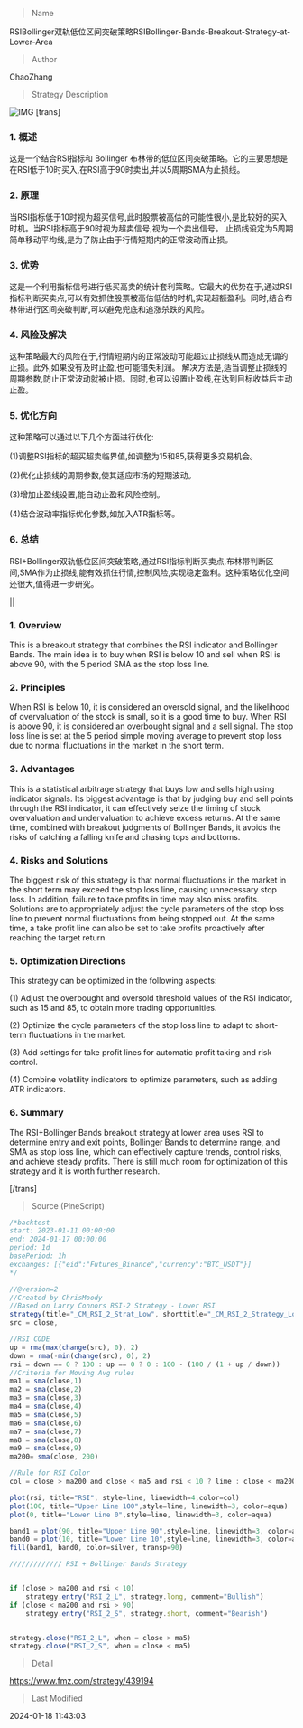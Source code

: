 
> Name

RSIBollinger双轨低位区间突破策略RSIBollinger-Bands-Breakout-Strategy-at-Lower-Area

> Author

ChaoZhang

> Strategy Description

![IMG](https://www.fmz.com/upload/asset/11c32b1d29f7eae44c2.png)
 [trans]
### 1. 概述

这是一个结合RSI指标和 Bollinger 布林带的低位区间突破策略。它的主要思想是在RSI低于10时买入,在RSI高于90时卖出,并以5周期SMA为止损线。

### 2. 原理

当RSI指标低于10时视为超买信号,此时股票被高估的可能性很小,是比较好的买入时机。当RSI指标高于90时视为超卖信号,视为一个卖出信号。 止损线设定为5周期简单移动平均线,是为了防止由于行情短期内的正常波动而止损。

### 3. 优势

这是一个利用指标信号进行低买高卖的统计套利策略。它最大的优势在于,通过RSI指标判断买卖点,可以有效抓住股票被高估低估的时机,实现超额盈利。同时,结合布林带进行区间突破判断,可以避免兜底和追涨杀跌的风险。

### 4. 风险及解决

这种策略最大的风险在于,行情短期内的正常波动可能超过止损线从而造成无谓的止损。此外,如果没有及时止盈,也可能错失利润。 解决方法是,适当调整止损线的周期参数,防止正常波动就被止损。同时,也可以设置止盈线,在达到目标收益后主动止盈。

### 5. 优化方向

这种策略可以通过以下几个方面进行优化:

(1)调整RSI指标的超买超卖临界值,如调整为15和85,获得更多交易机会。

(2)优化止损线的周期参数,使其适应市场的短期波动。

(3)增加止盈线设置,能自动止盈和风险控制。

(4)结合波动率指标优化参数,如加入ATR指标等。

### 6. 总结

RSI+Bollinger双轨低位区间突破策略,通过RSI指标判断买卖点,布林带判断区间,SMA作为止损线,能有效抓住行情,控制风险,实现稳定盈利。这种策略优化空间还很大,值得进一步研究。

||

### 1. Overview  

This is a breakout strategy that combines the RSI indicator and Bollinger Bands. The main idea is to buy when RSI is below 10 and sell when RSI is above 90, with the 5 period SMA as the stop loss line.  

### 2. Principles  

When RSI is below 10, it is considered an oversold signal, and the likelihood of overvaluation of the stock is small, so it is a good time to buy. When RSI is above 90, it is considered an overbought signal and a sell signal. The stop loss line is set at the 5 period simple moving average to prevent stop loss due to normal fluctuations in the market in the short term.   

### 3. Advantages   

This is a statistical arbitrage strategy that buys low and sells high using indicator signals. Its biggest advantage is that by judging buy and sell points through the RSI indicator, it can effectively seize the timing of stock overvaluation and undervaluation to achieve excess returns. At the same time, combined with breakout judgments of Bollinger Bands, it avoids the risks of catching a falling knife and chasing tops and bottoms.  

### 4. Risks and Solutions  

The biggest risk of this strategy is that normal fluctuations in the market in the short term may exceed the stop loss line, causing unnecessary stop loss. In addition, failure to take profits in time may also miss profits. Solutions are to appropriately adjust the cycle parameters of the stop loss line to prevent normal fluctuations from being stopped out. At the same time, a take profit line can also be set to take profits proactively after reaching the target return.  

### 5. Optimization Directions  

This strategy can be optimized in the following aspects:  

(1) Adjust the overbought and oversold threshold values of the RSI indicator, such as 15 and 85, to obtain more trading opportunities.  

(2) Optimize the cycle parameters of the stop loss line to adapt to short-term fluctuations in the market.  

(3) Add settings for take profit lines for automatic profit taking and risk control.  

(4) Combine volatility indicators to optimize parameters, such as adding ATR indicators.   

### 6. Summary   

The RSI+Bollinger Bands breakout strategy at lower area uses RSI to determine entry and exit points, Bollinger Bands to determine range, and SMA as stop loss line, which can effectively capture trends, control risks, and achieve steady profits. There is still much room for optimization of this strategy and it is worth further research.

[/trans]



> Source (PineScript)

``` javascript
/*backtest
start: 2023-01-11 00:00:00
end: 2024-01-17 00:00:00
period: 1d
basePeriod: 1h
exchanges: [{"eid":"Futures_Binance","currency":"BTC_USDT"}]
*/

//@version=2
//Created by ChrisMoody
//Based on Larry Connors RSI-2 Strategy - Lower RSI
strategy(title="_CM_RSI_2_Strat_Low", shorttitle="_CM_RSI_2_Strategy_Lower", overlay=false)
src = close, 

//RSI CODE
up = rma(max(change(src), 0), 2)                
down = rma(-min(change(src), 0), 2)
rsi = down == 0 ? 100 : up == 0 ? 0 : 100 - (100 / (1 + up / down))
//Criteria for Moving Avg rules
ma1 = sma(close,1)
ma2 = sma(close,2)
ma3 = sma(close,3)
ma4 = sma(close,4)
ma5 = sma(close,5)
ma6 = sma(close,6)
ma7 = sma(close,7)
ma8 = sma(close,8)
ma9 = sma(close,9)
ma200= sma(close, 200)

//Rule for RSI Color
col = close > ma200 and close < ma5 and rsi < 10 ? lime : close < ma200 and close > ma5 and rsi > 90 ? red : silver

plot(rsi, title="RSI", style=line, linewidth=4,color=col)
plot(100, title="Upper Line 100",style=line, linewidth=3, color=aqua)
plot(0, title="Lower Line 0",style=line, linewidth=3, color=aqua)

band1 = plot(90, title="Upper Line 90",style=line, linewidth=3, color=aqua)
band0 = plot(10, title="Lower Line 10",style=line, linewidth=3, color=aqua)
fill(band1, band0, color=silver, transp=90)

///////////// RSI + Bollinger Bands Strategy


if (close > ma200 and rsi < 10)
    strategy.entry("RSI_2_L", strategy.long, comment="Bullish")
if (close < ma200 and rsi > 90)
    strategy.entry("RSI_2_S", strategy.short, comment="Bearish")


strategy.close("RSI_2_L", when = close > ma5)
strategy.close("RSI_2_S", when = close < ma5)

```

> Detail

https://www.fmz.com/strategy/439194

> Last Modified

2024-01-18 11:43:03
